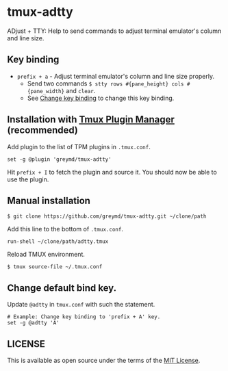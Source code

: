 # tmux-adtty

ADjust + TTY: Help to send commands to adjust terminal emulator's column and line size.

## Key binding

* `prefix + a` - Adjust terminal emulator's column and line size properly.
  + Send two commands `$ stty rows #{pane_height} cols #{pane_width}` and `clear`.
  + See [Change key binding](#change-default-bind-key) to change this key binding.

## Installation with [Tmux Plugin Manager](https://github.com/tmux-plugins/tpm) (recommended)

Add plugin to the list of TPM plugins in `.tmux.conf`.

```
set -g @plugin 'greymd/tmux-adtty'
```

Hit `prefix + I` to fetch the plugin and source it. You should now be able to use the plugin.

## Manual installation

```
$ git clone https://github.com/greymd/tmux-adtty.git ~/clone/path
```

Add this line to the bottom of `.tmux.conf`.

```
run-shell ~/clone/path/adtty.tmux
```

Reload TMUX environment.

```
$ tmux source-file ~/.tmux.conf
```

## Change default bind key.

Update `@adtty` in `tmux.conf` with such the statement.

```
# Example: Change key binding to 'prefix + A' key.
set -g @adtty 'A'
```


## LICENSE

This is available as open source under the terms of the [MIT License](http://opensource.org/licenses/MIT).
